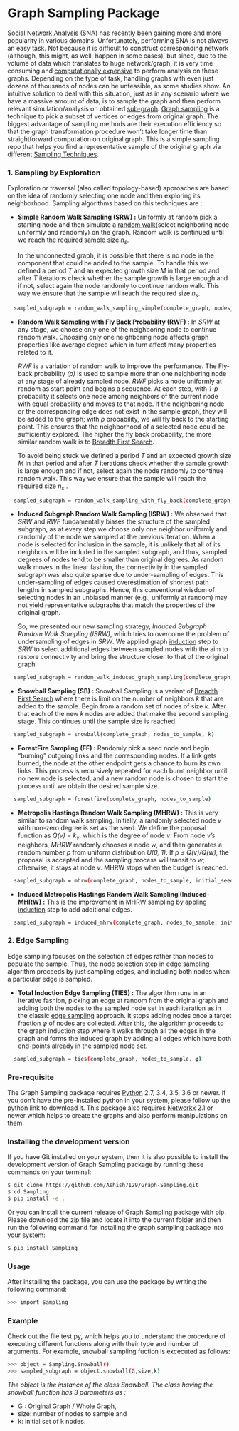 # Graph Sampling Package

[Social Network Analysis](https://en.wikipedia.org/wiki/Social_network_analysis) (SNA) has recently been gaining more and more popularity in various domains. Unfortunately, performing SNA is not always an easy task. Not because it is difficult to construct corresponding network (although, this might, as well, happen in some cases), but since, due to the volume of data which translates to huge network/graph, it is very time consuming and [computationally expensive](https://en.wikipedia.org/wiki/Computational_complexity) to perform analysis on these graphs. Depending on the type of task, handling graphs with even just dozens of thousands of nodes can be unfeasible, as some studies show. An intuitive solution to deal with this situation, just as in any scenario where we have a massive amount of data, is to sample the graph and then perform relevant simulation/analysis on obtained [sub-graph](https://en.wikipedia.org/wiki/Subgraph).
[Graph sampling](https://en.wikipedia.org/wiki/Sampling_(statistics)) is a technique to pick a subset of vertices or edges from original graph. The biggest advantage of sampling methods are their execution efficiency so that the graph transformation procedure won’t take longer time than straightforward computation on original graph. This is a simple sampling repo that helps you find a representative sample of the original graph via different [Sampling Techniques](https://cs.stanford.edu/~jure/pubs/sampling-kdd06.pdf). 

### 1. Sampling by Exploration
Exploration or traversal (also called topology-based) approaches are based on the idea of randomly selecting one node and then exploring its neighborhood. Sampling algorithms based on this techniques are :

- **Simple Random Walk Sampling (SRW) :** Uniformly at random pick a starting node and then simulate a [random walk](https://people.math.osu.edu/husen.1/teaching/571/random_walks.pdf)(select neighboring node uniformly and randomly) on the graph. Random walk is continued until we reach the required sample size *n<sub>s</sub>*.
  <p> In the unconnected graph, it is possible that there is no node in the component that could be added to the sample. To handle this we defined a period <em>T</em> and an expected growth size <em>M</em> in that period and after <em>T</em> iterations check whether the sample growth is large enough and if not, select again the node randomly to continue random walk. This way we ensure that the sample will reach the required size <em>n<sub>s</sub></em>.</p>
```sh 
  sampled_subgraph = random_walk_sampling_simple(complete_graph, nodes_to_sample)
```

- **Random Walk Sampling with Fly Back Probability (RWF) :** In *SRW* at any stage, we choose only one of the neighboring node to continue random walk. Choosing only one neighboring node affects graph properties like average degree which in turn affect many properties related to it.
  <p> <em>RWF</em> is a variation of random walk to improve the performance. The Fly-back probability <em>(p)</em> is used to sample more than one neighboring node at any stage of already sampled node. <em>RWF</em> picks a node uniformly at random as start point and begins a sequence. At each step, with <em>1-p</em> probability it selects one node among neighbors of the current node with equal probability and moves to that node. If the neighboring node or the corresponding edge does not exist in the sample graph, they will be added to the graph; with <em>p</em> probability, we will fly back to the starting point. This ensures that the neighborhood of a selected node could be sufficiently explored. The higher the fly back probability, the more similar random walk is to <a href="https://en.wikipedia.org/wiki/Breadth-first_search">Breadth First Search</a>. </p>
  <p>To avoid being stuck we defined a period <em>T</em> and an expected growth size <em>M</em> in that period and after <em>T</em> iterations check whether the sample growth is large enough and if not, select again the node randomly to continue random walk. This way we ensure that the sample will reach the required size <em>n<sub>s</sub></em> .</p>
```sh 
  sampled_subgraph = random_walk_sampling_with_fly_back(complete_graph, nodes_to_sample, fly_back_prob)
```
- **Induced Subgraph Random Walk Sampling (ISRW) :**  We observed that *SRW* and *RWF* fundamentally biases the structure of the sampled subgraph, as at every step we choose only one neighbor uniformly and randomly of the node we sampled at the previous iteration. When a node is selected for inclusion in the sample, it is unlikely that all of its neighbors will be included in the sampled subgraph, and thus, sampled degrees of nodes tend to be smaller than original degrees. As random walk moves in the linear fashion, the connectivity in the sampled subgraph was also quite sparse due to under-sampling of edges. This under-sampling of edges caused overestimation of shortest path lengths in sampled subgraphs. Hence, this conventional wisdom of selecting nodes in an unbiased manner (e.g., uniformly at random) may not yield representative subgraphs that match the properties of the original graph.
  <p>So, we presented our new sampling strategy, <em>Induced Subgraph Random Walk Sampling (ISRW)</em>, which tries to overcome the problem of undersampling of edges in <em>SRW</em>. We applied graph <a href="https://en.wikipedia.org/wiki/Induced_subgraph">induction</a> step to <em>SRW</em> to select additional edges between sampled nodes with the aim to restore connectivity and bring the structure closer to that of the original graph.</p>
```sh 
  sampled_subgraph = random_walk_induced_graph_sampling(complete_graph, nodes_to_sample)
```
- **Snowball Sampling (SB) :** Snowball Sampling is a variant of [Breadth First Search](https://en.wikipedia.org/wiki/Breadth-first_search) where there is limit on the number of neighbors <em>k</em> that are added to the sample. Begin from a random set of nodes of size <em>k</em>. After that each of the new <em>k</em> nodes are added that make the second sampling stage. This continues until the sample size is reached.
```sh 
  sampled_subgraph = snowball(complete_graph, nodes_to_sample, k) 
```
- **ForestFire Sampling (FF) :** Randomly pick a seed node and begin “burning” outgoing links and the corresponding nodes. If a link gets burned, the node at the other endpoint gets a chance to burn its own links. This process is recursively repeated for each burnt neighbor until no new node is selected, and a new random node is chosen to start the process until we obtain the desired sample size.
```sh 
  sampled_subgraph = forestfire(complete_graph, nodes_to_sample) 
```
- **Metropolis Hastings Random Walk Sampling (MHRW) :** This is very similar to random walk sampling. Initially, a randomly selected node *v*  with non-zero degree is set as the seed. We define the proposal function as *Q(v) = k<sub>v</sub>*, which is the degree of node *v*. From node *v’s* neighbors, *MHRW* randomly chooses a node *w*, and then generates a random number *p* from uniform distribution *U(0, 1)*. If *p ≤ Q(v)/Q(w)*, the proposal is accepted and the sampling process will transit to *w*; otherwise, it stays at node *v*. MHRW stops when the budget is reached.
```sh  
  sampled_subgraph = mhrw(complete_graph, nodes_to_sample, initial_seed_node) 
```
- **Induced Metropolis Hastings Random Walk Sampling (Induced-MHRW) :** This is the improvement in MHRW sampling by appling [induction](https://en.wikipedia.org/wiki/Induced_subgraph) step to add additional edges.
```sh  
  sampled_subgraph = induced_mhrw(complete_graph, nodes_to_sample, initial_seed_node) 
```

### 2. Edge Sampling 
Edge sampling focuses on the selection of edges rather than nodes to populate the sample. Thus, the node selection step in edge sampling algorithm proceeds by just sampling edges, and including both nodes when a particular edge is sampled.
- **Total Induction Edge Sampling (TIES) :** The algorithm runs in an iterative fashion, picking an edge at random from the original graph and adding both the nodes to the sampled node set in each iteration as in the classic [edge sampling](https://docs.lib.purdue.edu/cgi/viewcontent.cgi?article=2743&context=cstech) approach. It stops adding nodes once a target fraction *φ* of nodes are collected. After this, the algorithm proceeds to the graph induction step where it walks through all the edges in the graph and forms the induced graph by adding all edges which have both end-points already in the sampled node set.
```sh 
  sampled_subgraph = ties(complete_graph, nodes_to_sample, φ)
```
  
  
### Pre-requisite
The Graph Sampling package requires [Python](https://www.python.org/downloads/) 2.7, 3.4, 3.5, 3.6 or newer. If you don't have the pre-installed python in your system, please follow up the python link to download it. This package also requires [Networkx](https://networkx.github.io/documentation/latest/install.html) 2.1 or newer which helps to create the graphs and also perform manipulations on them.

### Installing the development version
If you have Git installed on your system, then it is also possible to install the development version of Graph Sampling package by running these commands on your terminal:
```sh
$ git clone https://github.com/Ashish7129/Graph-Sampling.git
$ cd Sampling
$ pip install -e .
```
Or you can install the current release of Graph Sampling package with pip. Please download the zip file and locate it into the current folder and then run the following command for installing the graph sampling package into your system:
```sh
$ pip install Sampling
```
 
### Usage

After installing the package, you can use the package by writing the following command:
```sh
>>> import Sampling 
```
### Example
Check out the file test.py, which helps you to understand the procedure of executing different functions along with their type and number of arguments. For example, snowball sampling fuction is excecuted as follows:
```sh
>>> object = Sampling.Snowball()             
>>> sampled_subgraph = object.snowball(G,size,k) 
```
*The object is the instance of the class Snowball. The class having the snowball function has 3 parameters as :*
  - G : Original Graph / Whole Graph, 
  - size: number of nodes to sample and 
  - k: initial set of k nodes.


